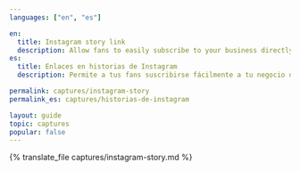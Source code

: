 ```yaml
---
languages: ["en", "es"]

en:
  title: Instagram story link
  description: Allow fans to easily subscribe to your business directly from an Instagram story.
es:
  title: Enlaces en historias de Instagram
  description: Permite a tus fans suscribirse fácilmente a tu negocio directamente desde una historia de Instagram.

permalink: captures/instagram-story
permalink_es: captures/historias-de-instagram

layout: guide
topic: captures
popular: false
---
```


{% translate_file captures/instagram-story.md %}
